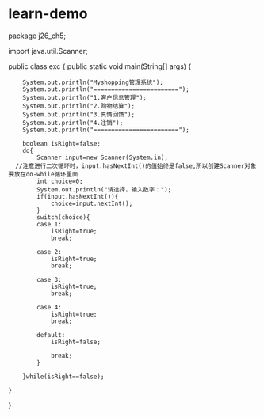 # learn-demo
package j26_ch5;

import java.util.Scanner;

public class exc {
	public static void main(String[] args) {
		
		System.out.println("Myshopping管理系统");
		System.out.println("========================");
		System.out.println("1.客户信息管理");
		System.out.println("2.购物结算");
		System.out.println("3.真情回馈");
		System.out.println("4.注销");
		System.out.println("========================");
		
		boolean isRight=false;
		do{
			Scanner input=new Scanner(System.in);
      //注意进行二次循环时，input.hasNextInt()的值始终是false,所以创建Scanner对象要放在do-while循环里面
			int choice=0;
			System.out.println("请选择，输入数字：");
			if(input.hasNextInt()){
				choice=input.nextInt();
			}
			switch(choice){
			case 1:
				isRight=true;
				break;
				
			case 2:
				isRight=true;
				break;
				
			case 3:
				isRight=true;
				break;
				
			case 4:
				isRight=true;
				break;
				
			default:
				isRight=false;
				
				break;
			}
			
		}while(isRight==false);
		
	}
}

